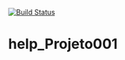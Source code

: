 [![Build Status](https://travis-ci.org/AiltonZacariasSilva/help_Projeto001.svg?branch=main)](https://travis-ci.org/AiltonZacariasSilva/help_Projeto001)

# help_Projeto001
